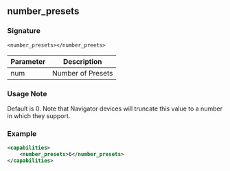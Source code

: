 ## number\_presets


### Signature

`<number_presets></number_preets>`


| Parameter | Description |
| --- | --- |
| num | Number of Presets |


### Usage Note

Default is 0. Note that Navigator devices will truncate this value to a number in which they support.


### Example

```xml
<capabilities>
    <number_presets>6</number_presets>
</capabilities>
```


